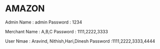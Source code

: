 #  AMAZON
Admin
Name : admin 
Password : 1234

Merchant
Name : A,B,C
Password : 1111,2222,3333

User
Nmae : Aravind, Nithish,Hari,Dinesh
Password :1111,2222,3333,4444
